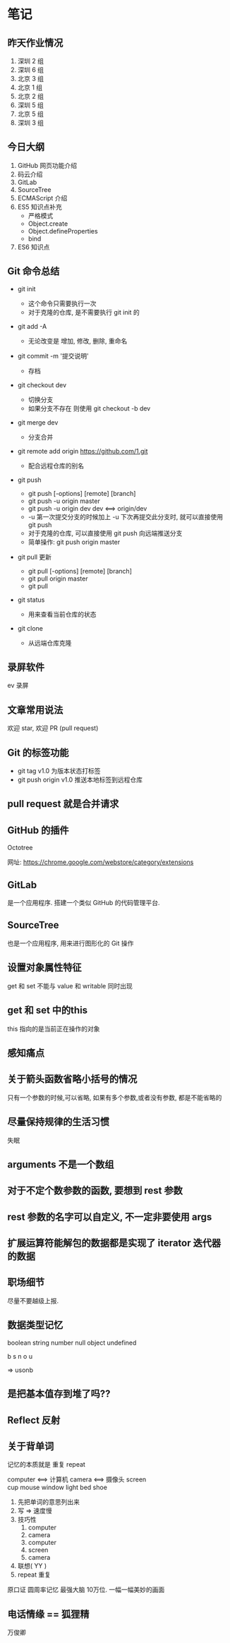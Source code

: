 # 笔记

## 昨天作业情况
1. 深圳 2 组  
2. 深圳 6 组
3. 北京 3 组
4. 北京 1 组
5. 北京 2 组
6. 深圳 5 组
7. 北京 5 组
8. 深圳 3 组
   

## 今日大纲
1. GitHub 网页功能介绍
2. 码云介绍
3. GitLab
4. SourceTree
5. ECMAScript 介绍
6. ES5 知识点补充
   * 严格模式
   * Object.create
   * Object.defineProperties
   * bind
7. ES6 知识点

## Git 命令总结
* git init
  * 这个命令只需要执行一次
  * 对于克隆的仓库, 是不需要执行 git init 的
  
* git add -A
  * 无论改变是 增加, 修改, 删除, 重命名

* git commit -m '提交说明'
  * 存档
  
* git checkout dev
  * 切换分支
  * 如果分支不存在 则使用 git checkout -b dev

* git merge dev
  * 分支合并

* git remote add origin https://github.com/1.git
  * 配合远程仓库的别名
  
* git push
  * git push [-options] [remote] [branch]
  * git push -u origin master
  * git push -u origin dev   dev <==> origin/dev
  * -u 第一次提交分支的时候加上 -u 下次再提交此分支时, 就可以直接使用 git push
  * 对于克隆的仓库, 可以直接使用 git push 向远端推送分支
  * 简单操作: git push origin master

* git pull 更新
  * git pull [-options] [remote]  [branch]
  * git pull  origin master
  * git pull

* git status
  * 用来查看当前仓库的状态

* git clone 
  * 从远端仓库克隆

## 录屏软件
ev 录屏

## 文章常用说法
欢迎 star, 欢迎 PR (pull request)

## Git 的标签功能
* git tag v1.0 为版本状态打标签
* git push origin v1.0 推送本地标签到远程仓库

## pull request 就是合并请求

## GitHub 的插件
Octotree

网址: https://chrome.google.com/webstore/category/extensions

## GitLab
是一个应用程序. 搭建一个类似 GitHub 的代码管理平台.

## SourceTree
也是一个应用程序, 用来进行图形化的 Git 操作

## 设置对象属性特征
get 和 set 不能与 value 和 writable 同时出现

## get 和 set 中的this
this 指向的是当前正在操作的对象

## 感知痛点

## 关于箭头函数省略小括号的情况
只有一个参数的时候,可以省略, 如果有多个参数,或者没有参数, 都是不能省略的

## 尽量保持规律的生活习惯
失眠

## arguments 不是一个数组

## 对于不定个数参数的函数, 要想到 rest 参数

## rest 参数的名字可以自定义, 不一定非要使用 args

## 扩展运算符能解包的数据都是实现了 iterator 迭代器的数据

## 职场细节 
尽量不要越级上报. 

## 数据类型记忆
boolean
string
number
null 
object
undefined

b s n o u

=> usonb  

## 是把基本值存到堆了吗??

## Reflect 反射

## 关于背单词
记忆的本质就是 重复
repeat

computer   <==> 计算机
camera     <==> 摄像头
screen     
cup
mouse
window
light
bed
shoe

1. 先把单词的意思列出来
2. 写  =>  速度慢
3. 技巧性
   1. computer
   2. camera
   3. computer
   4. screen
   5. camera
4. 联想( YY )
5. repeat 重复

原口证  圆周率记忆  最强大脑 10万位. 一幅一幅美妙的画面




  
























## 电话情缘 == 狐狸精
万俊卿  
